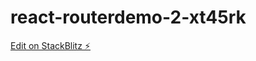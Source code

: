 # react-routerdemo-2-xt45rk

[Edit on StackBlitz ⚡️](https://stackblitz.com/edit/react-routerdemo-2-xt45rk)